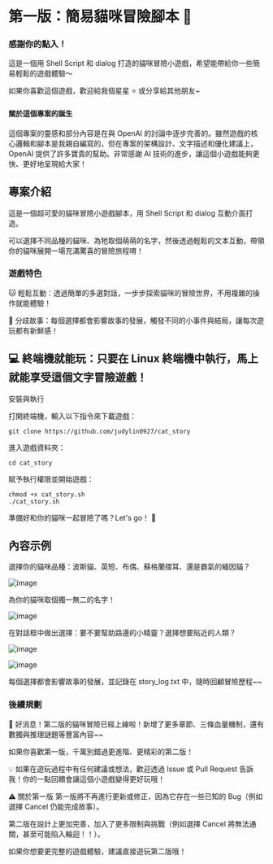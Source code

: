 # 第一版：簡易貓咪冒險腳本 🐾
### 感謝你的點入！
這是一個用 Shell Script 和 dialog 打造的貓咪冒險小遊戲，希望能帶給你一些簡易輕鬆的遊戲體驗～

如果你喜歡這個遊戲，歡迎給我個星星 ⭐️ 或分享給其他朋友~
#### 關於這個專案的誕生
這個專案的靈感和部分內容是在與 OpenAI 的討論中逐步完善的。雖然遊戲的核心邏輯和腳本是我親自編寫的，但在專案的架構設計、文字描述和優化建議上，OpenAI 提供了許多寶貴的幫助。非常感謝 AI 技術的進步，讓這個小遊戲能夠更快、更好地呈現給大家！
## 專案介紹
這是一個超可愛的貓咪冒險小遊戲腳本，用 Shell Script 和 dialog 互動介面打造。

可以選擇不同品種的貓咪、為牠取個萌萌的名字，然後透過輕鬆的文本互動，帶領你的貓咪展開一場充滿驚喜的冒險旅程唷！

### 遊戲特色
🐱 輕鬆互動：透過簡單的多選對話，一步步探索貓咪的冒險世界，不用複雜的操作就能體驗！

🐾 分歧故事：每個選擇都會影響故事的發展，觸發不同的小事件與結局，讓每次遊玩都有新鮮感！
## 💻 終端機就能玩：只要在 Linux 終端機中執行，馬上就能享受這個文字冒險遊戲！
安裝與執行

打開終端機，輸入以下指令來下載遊戲：

```
git clone https://github.com/judylin0927/cat_story
```

進入遊戲資料夾：

```
cd cat_story
```

賦予執行權限並開始遊戲：

```
chmod +x cat_story.sh
./cat_story.sh
```

準備好和你的貓咪一起冒險了嗎？Let's go！ 🚀
## 內容示例
選擇你的貓咪品種：波斯貓、英短、布偶、蘇格蘭摺耳、還是霸氣的緬因貓？

![image](https://github.com/user-attachments/assets/f517890c-4f64-410e-9393-93054112a6f9)

為你的貓咪取個獨一無二的名字！

![image](https://github.com/user-attachments/assets/d3117792-3722-4636-b889-4feeeb5d4a41)

在對話框中做出選擇：要不要幫助路邊的小精靈？選擇想要貼近的人類？

![image](https://github.com/user-attachments/assets/a7dfe331-c146-4caa-9379-8cdf623cdee8)

![image](https://github.com/user-attachments/assets/e2a98c8e-475b-4961-b0ec-142ed584fae4)

每個選擇都會影響故事的發展，並記錄在 story_log.txt 中，隨時回顧冒險歷程~~
### 後續規劃
🎉 好消息！第二版的貓咪冒險已經上線啦！新增了更多章節、三條血量機制，還有數獨與推理謎題等豐富內容~~

如果你喜歡第一版，千萬別錯過更進階、更精彩的第二版！

💡 如果在遊玩過程中有任何建議或想法，歡迎透過 Issue 或 Pull Request 告訴我！你的一點回饋會讓這個小遊戲變得更好玩哦！

⚠️ 關於第一版
第一版將不再進行更新或修正，因為它存在一些已知的 Bug（例如選擇 Cancel 仍能完成故事）。

第二版在設計上更加完善，加入了更多限制與挑戰（例如選擇 Cancel 將無法通關，甚至可能陷入輪迴！！）。

如果你想要更完整的遊戲體驗，建議直接遊玩第二版哦！
